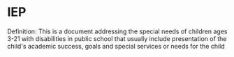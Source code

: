 # IEP

Definition: This is a document addressing the special needs of children ages 3-21 with disabilities in public school that usually include presentation of the child's academic success, goals and special services or needs for the child